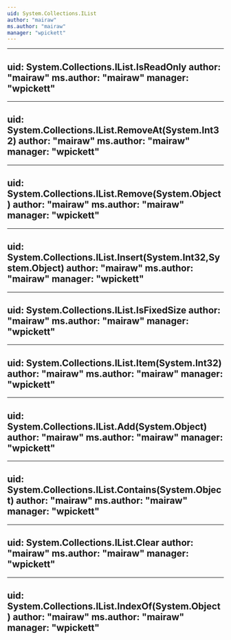 ```yaml
---
uid: System.Collections.IList
author: "mairaw"
ms.author: "mairaw"
manager: "wpickett"
---
```


---
uid: System.Collections.IList.IsReadOnly
author: "mairaw"
ms.author: "mairaw"
manager: "wpickett"
---

---
uid: System.Collections.IList.RemoveAt(System.Int32)
author: "mairaw"
ms.author: "mairaw"
manager: "wpickett"
---

---
uid: System.Collections.IList.Remove(System.Object)
author: "mairaw"
ms.author: "mairaw"
manager: "wpickett"
---

---
uid: System.Collections.IList.Insert(System.Int32,System.Object)
author: "mairaw"
ms.author: "mairaw"
manager: "wpickett"
---

---
uid: System.Collections.IList.IsFixedSize
author: "mairaw"
ms.author: "mairaw"
manager: "wpickett"
---

---
uid: System.Collections.IList.Item(System.Int32)
author: "mairaw"
ms.author: "mairaw"
manager: "wpickett"
---

---
uid: System.Collections.IList.Add(System.Object)
author: "mairaw"
ms.author: "mairaw"
manager: "wpickett"
---

---
uid: System.Collections.IList.Contains(System.Object)
author: "mairaw"
ms.author: "mairaw"
manager: "wpickett"
---

---
uid: System.Collections.IList.Clear
author: "mairaw"
ms.author: "mairaw"
manager: "wpickett"
---

---
uid: System.Collections.IList.IndexOf(System.Object)
author: "mairaw"
ms.author: "mairaw"
manager: "wpickett"
---
